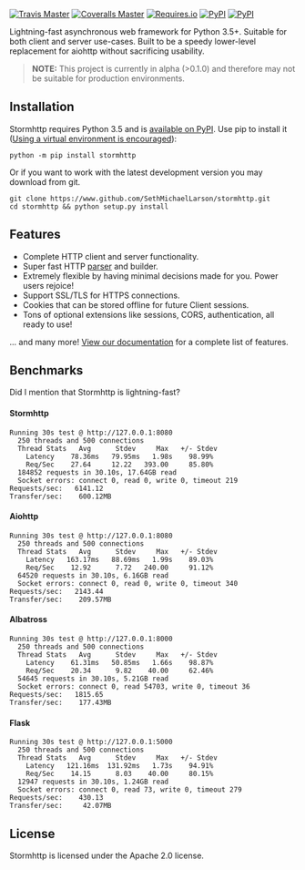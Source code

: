 [![Travis Master](https://img.shields.io/travis/SethMichaelLarson/stormhttp/master.svg?maxAge=300)](https://travis-ci.org/SethMichaelLarson/stormhttp/branches)
[![Coveralls Master](https://img.shields.io/coveralls/SethMichaelLarson/stormhttp/master.svg?maxAge=300)](https://coveralls.io/github/SethMichaelLarson/stormhttp)
[![Requires.io](https://img.shields.io/requires/github/SethMichaelLarson/stormhttp.svg?maxAge=300)](https://requires.io/github/SethMichaelLarson/stormhttp/requirements)
[![PyPI](https://img.shields.io/pypi/v/stormhttp.svg?maxAge=300)](https://pypi.python.org/pypi/stormhttp)
[![PyPI](https://img.shields.io/pypi/dm/stormhttp.svg?maxAge=300)](https://pypi.python.org/pypi/stormhttp)

Lightning-fast asynchronous web framework for Python 3.5+. Suitable for both client and server use-cases. Built to be a speedy lower-level replacement for aiohttp without sacrificing usability.

> **NOTE:** This project is currently in alpha (>0.1.0) and therefore may not be suitable for production environments.

## Installation

Stormhttp requires Python 3.5 and is [available on PyPI](https://pypi.python.org/pypi/stormhttp). Use pip to install it ([Using a virtual environment is encouraged](https://www.google.com/url?sa=t&rct=j&q=&esrc=s&source=web&cd=1&cad=rja&uact=8&ved=0ahUKEwj90s7yr_vOAhUYzmMKHUBfDBMQFggeMAA&url=http%3A%2F%2Fdocs.python-guide.org%2Fen%2Flatest%2Fdev%2Fvirtualenvs%2F&usg=AFQjCNEvupNSRAVxfumkI5JFoxABd0GHhQ)):

```
python -m pip install stormhttp
```

Or if you want to work with the latest development version you may download from git.
```
git clone https://www.github.com/SethMichaelLarson/stormhttp.git
cd stormhttp && python setup.py install
```

## Features

- Complete HTTP client and server functionality.
- Super fast HTTP [parser](https://github.com/MagicStack/httptools/) and builder.
- Extremely flexible by having minimal decisions made for you. Power users rejoice!
- Support SSL/TLS for HTTPS connections.
- Cookies that can be stored offline for future Client sessions.
- Tons of optional extensions like sessions, CORS, authentication, all ready to use!

... and many more! [View our documentation](https://github.com/SethMichaelLarson/stormhttp/docs) for a complete list of features.

## Benchmarks

Did I mention that Stormhttp is lightning-fast?

#### Stormhttp

```
Running 30s test @ http://127.0.0.1:8080
  250 threads and 500 connections
  Thread Stats   Avg      Stdev     Max   +/- Stdev
    Latency    78.36ms   79.95ms   1.98s    98.99%
    Req/Sec    27.64     12.22   393.00     85.80%
  184852 requests in 30.10s, 17.64GB read
  Socket errors: connect 0, read 0, write 0, timeout 219
Requests/sec:   6141.12
Transfer/sec:    600.12MB
```

#### Aiohttp

```
Running 30s test @ http://127.0.0.1:8080
  250 threads and 500 connections
  Thread Stats   Avg      Stdev     Max   +/- Stdev
    Latency   163.17ms   88.69ms   1.99s    89.03%
    Req/Sec    12.92      7.72   240.00     91.12%
  64520 requests in 30.10s, 6.16GB read
  Socket errors: connect 0, read 0, write 0, timeout 340
Requests/sec:   2143.44
Transfer/sec:    209.57MB
```

#### Albatross

```
Running 30s test @ http://127.0.0.1:8000
  250 threads and 500 connections
  Thread Stats   Avg      Stdev     Max   +/- Stdev
    Latency    61.31ms   50.85ms   1.66s    98.87%
    Req/Sec    20.34      9.82    40.00     62.46%
  54645 requests in 30.10s, 5.21GB read
  Socket errors: connect 0, read 54703, write 0, timeout 36
Requests/sec:   1815.65
Transfer/sec:    177.43MB
```

#### Flask

```
Running 30s test @ http://127.0.0.1:5000
  250 threads and 500 connections
  Thread Stats   Avg      Stdev     Max   +/- Stdev
    Latency   121.16ms  131.92ms   1.73s    94.91%
    Req/Sec    14.15      8.03    40.00     80.15%
  12947 requests in 30.10s, 1.24GB read
  Socket errors: connect 0, read 73, write 0, timeout 279
Requests/sec:    430.13
Transfer/sec:     42.07MB
```

## License

Stormhttp is licensed under the Apache 2.0 license.
